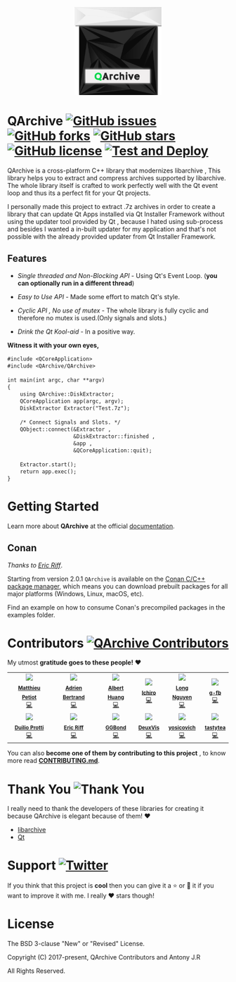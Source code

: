 
<p align="center">
  <img src="artwork/logo_final.png" height="200px" width=auto alt="QArchive Logo">  <br>
</p>


# QArchive [![GitHub issues](https://img.shields.io/github/issues/antony-jr/QArchive.svg?style=flat-square)](https://github.com/antony-jr/QArchive/issues) [![GitHub forks](https://img.shields.io/github/forks/antony-jr/QArchive.svg?style=flat-square)](https://github.com/antony-jr/QArchive/network) [![GitHub stars](https://img.shields.io/github/stars/antony-jr/QArchive.svg?style=flat-square)](https://github.com/antony-jr/QArchive/stargazers) [![GitHub license](https://img.shields.io/github/license/antony-jr/QArchive.svg?style=flat-square)](https://github.com/antony-jr/QArchive/blob/master/LICENSE) [![Test and Deploy](https://github.com/antony-jr/QArchive/actions/workflows/tests.yml/badge.svg?branch=master)](https://github.com/antony-jr/QArchive/actions/workflows/tests.yml)

QArchive is a cross-platform C++ library that modernizes libarchive , This library helps you to extract and compress 
archives supported by libarchive. The whole library itself is crafted to work perfectly well with the 
Qt event loop and thus its a perfect fit for your Qt projects.

I personally made this project to extract .7z archives in order to create a library that can update Qt Apps installed via
Qt Installer Framework without using the updater tool provided by Qt , because I hated using sub-process and besides
I wanted a in-built updater for my application and that's not possible with the already provided updater from 
Qt Installer Framework.

## Features

* *Single threaded and Non-Blocking API* - Using Qt's Event Loop. (**you can optionally run in a different thread**)

* *Easy to Use API* - Made some effort to match Qt's style.

* *Cyclic API , No use of mutex* - The whole library is fully cyclic and therefore no mutex is used.(Only signals and slots.)

* *Drink the Qt Kool-aid* - In a positive way.


**Witness it with your own eyes,**

```
#include <QCoreApplication>
#include <QArchive/QArchive>

int main(int argc, char **argv)
{
    using QArchive::DiskExtractor;
    QCoreApplication app(argc, argv);
    DiskExtractor Extractor("Test.7z");
    
    /* Connect Signals and Slots. */
    QObject::connect(&Extractor , 
                     &DiskExtractor::finished , 
                     &app , 
                     &QCoreApplication::quit);
    
    Extractor.start();
    return app.exec();
}
```

# Getting Started

Learn more about **QArchive** at the official [documentation](https://antony-jr.github.io/QArchive).

## Conan

*Thanks to [Eric Riff](https://github.com/ericriff)*.

Starting from version 2.0.1 `QArchive` is available on the [Conan C/C++ package manager](https://conan.io/), which means you can download prebuilt packages for all major platforms (Windows, Linux, macOS, etc).

Find an example on how to consume Conan's precompiled packages in the examples folder.

# Contributors [![QArchive Contributors](https://img.shields.io/github/contributors/antony-jr/QArchive.svg)](https://github.com/antony-jr/QArchive/graphs/contributors)

My utmost **gratitude goes to these people!** :heart:

<table>
    <tr align="center">
        <td>
            <img src="https://avatars1.githubusercontent.com/u/1927154?v=4" width="100px"><br>
            <sub>
                <strong>
                    <a href="https://github.com/ardeidae">Matthieu Petiot</a>
                </strong>
            </sub><br>
            <a href="https://github.com/antony-jr/QArchive/commits?author=ardeidae">💻</a>
        </td>
        <td>
            <img src="https://avatars1.githubusercontent.com/u/660896?v=4" width="100px"><br>
            <sub>
                <strong>
                    <a href="https://github.com/adriweb">Adrien Bertrand</a>
                </strong>
            </sub><br>
            <a href="https://github.com/antony-jr/QArchive/commits?author=adriweb">💻</a>
        </td>
      <td>
            <img src="https://avatars1.githubusercontent.com/u/1274384?v=4" width="100px"><br>
            <sub>
                <strong>
                    <a href="https://github.com/alberthdev">Albert Huang</a>
                </strong>
            </sub><br>
            <a href="https://github.com/antony-jr/QArchive/commits?author=alberthdev">💻</a>
        </td>
      <td>
            <img src="https://avatars3.githubusercontent.com/u/11664992?v=4" width="100px"><br>
            <sub>
                <strong>
                    <a href="https://github.com/HadesD">Ichiro</a>
                </strong>
            </sub><br>
            <a href="https://github.com/antony-jr/QArchive/commits?author=HadesD">💻</a>
        </td>
      <td>
            <img src="https://avatars1.githubusercontent.com/u/187720?v=4" width="100px"><br>
            <sub>
                <strong>
                    <a href="https://github.com/longseespace">Long Nguyen</a>
                </strong>
            </sub><br>
            <a href="https://github.com/antony-jr/QArchive/commits?author=longseespace">💻</a>
        </td>
      <td>
            <img src="https://avatars2.githubusercontent.com/u/50304471?v=4" width="100px"><br>
            <sub>
                <strong>
                    <a href="https://github.com/g-fb">g-fb</a>
                </strong>
            </sub><br>
            <a href="https://github.com/antony-jr/QArchive/commits?author=g-fb">💻</a>
        </td>
  </tr>
  <tr align="center">
         <td>
            <img src="https://avatars.githubusercontent.com/u/2084073?s=400&u=6278d48f6a8eb75af82395593f31af5a960cb95a&v=4" width="100px"><br>
            <sub>
                <strong>
                    <a href="https://github.com/dprotti">Duilio Protti</a>
                </strong>
            </sub><br>
            <a href="https://github.com/antony-jr/QArchive/commits?author=dprotti">💻</a>
        </td>
	<td>
            <img src="https://avatars.githubusercontent.com/u/57375845?v=4" width="100px"><br>
            <sub>
                <strong>
                    <a href="https://github.com/ericriff">Eric Riff</a>
                </strong>
            </sub><br>
            <a href="https://github.com/antony-jr/QArchive/commits?author=ericriff">💻</a>
        </td>
	<td>
            <img src="https://avatars.githubusercontent.com/u/2747603?v=4" width="100px"><br>
            <sub>
                <strong>
                    <a href="https://github.com/ZemingLiu">GGBond</a>
                </strong>
            </sub><br>
            <a href="https://github.com/antony-jr/QArchive/commits?author=ZemingLiu">💻</a>
        </td>
        <td>
            <img src="https://avatars.githubusercontent.com/u/2444564?v=4" width="100px"><br>
            <sub>
                <strong>
                    <a href="https://github.com/DeuxVis">DeuxVis</a>
                </strong>
            </sub><br>
            <a href="https://github.com/antony-jr/QArchive/commits?author=DeuxVis">💻</a>
        </td>
	<td>
	   <img src="https://avatars.githubusercontent.com/u/39350000?v=4" width="100px"><br>
	   <sub>
              <strong>
                 <a href="https://github.com/yosicovich">yosicovich</a>
	      </strong>
           </sub><br>
	   <a href="https://github.com/antony-jr/QArchive/commits?author=yosicovich">💻</a> 
        </td>
        <td> 
           <img src="https://avatars.githubusercontent.com/u/3681516?v=4" width="100px"><br> 
           <sub> 
              <strong> 
                 <a href="https://github.com/tastytea">tastytea</a> 
              </strong> 
           </sub><br> 
           <a href="https://github.com/antony-jr/QArchive/commits?author=tastytea">💻</a>  
        </td> 
  </tr>  
</table>

You can also **become one of them by contributing to this project** , to know more read **[CONTRIBUTING.md](.github/CONTRIBUTING.md)**.


# Thank You ![Thank You](https://img.shields.io/badge/Always-Say%20Thank%20You!-blue.svg?style=flat-square)

I really need to thank the developers of these libraries for creating it because QArchive is elegant because of them! :heart:   

* [libarchive](https://github.com/libarchive/libarchive)
* [Qt](https://github.com/qt)


# Support [![Twitter](https://img.shields.io/twitter/url/https/github.com/antony-jr/QArchive.svg?style=social)](https://twitter.com/intent/tweet?text=Checkout%20%23QArchive%20by%20%40antonyjr0%20%20%2C%20its%20cool.%20Try%20it%20at%20https%3A%2F%2Fgithub.com%2Fantony-jr%2FQArchive)

If you think that this project is **cool** then you can give it a :star: or :fork_and_knife: it if you want to improve it with me. I really :heart: stars though!   

# License

The BSD 3-clause "New" or "Revised" License.

Copyright (C) 2017-present, QArchive Contributors and Antony J.R

All Rights Reserved.
